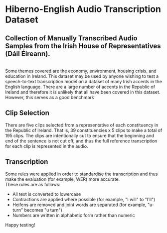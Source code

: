 # Hiberno-English Audio Transcription Dataset
## Collection of Manually Transcribed Audio Samples from the Irish House of Representatives (Dáil Éireann).
<br>Some themes covered are the economy, environment, housing crisis, and education in Ireland. This dataset may be used by anyone wishing to test a speech-to-text transcription model on a dataset of many Irish accents in the English language. There are a large number of accents in the Republic of Ireland and therefore it is unlikely that all have been covered in this dataset. However, this serves as a good benchmark 

## Clip Selection
There are five clips selected from a representative of each constituency in the Republic of Ireland.
That is, 39 constituencies x 5 clips to make a total of 195 clips.
The clips are intentionally cut to ensure that the beginning and end of the sentence is not cut off, and thus the full reference transcription for each clip is represented in the audio.

## Transcription
Some rules were applied in order to standardise the transcription and thus make the evaluation (for example, WER) more accurate.<br>
These rules are as follows:
* All text is converted to lowercase
* Contractions are applied where possible (for example, "I will" to "I'll")
* Heifens are removed and joint words are separated (for example, "u-turn" becomes "u turn")
* Numbers are written in alphabetic form rather than numeric

Happy testing!
